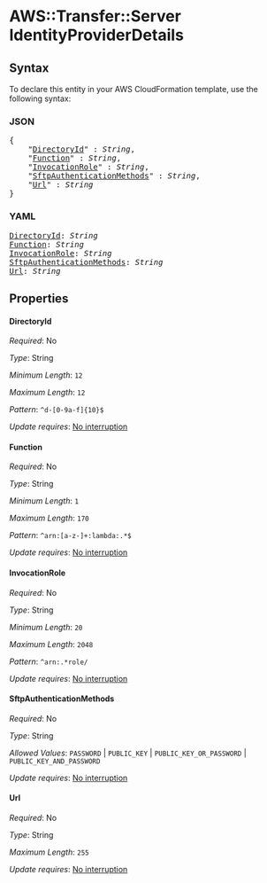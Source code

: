 # AWS::Transfer::Server IdentityProviderDetails

## Syntax

To declare this entity in your AWS CloudFormation template, use the following syntax:

### JSON

<pre>
{
    "<a href="#directoryid" title="DirectoryId">DirectoryId</a>" : <i>String</i>,
    "<a href="#function" title="Function">Function</a>" : <i>String</i>,
    "<a href="#invocationrole" title="InvocationRole">InvocationRole</a>" : <i>String</i>,
    "<a href="#sftpauthenticationmethods" title="SftpAuthenticationMethods">SftpAuthenticationMethods</a>" : <i>String</i>,
    "<a href="#url" title="Url">Url</a>" : <i>String</i>
}
</pre>

### YAML

<pre>
<a href="#directoryid" title="DirectoryId">DirectoryId</a>: <i>String</i>
<a href="#function" title="Function">Function</a>: <i>String</i>
<a href="#invocationrole" title="InvocationRole">InvocationRole</a>: <i>String</i>
<a href="#sftpauthenticationmethods" title="SftpAuthenticationMethods">SftpAuthenticationMethods</a>: <i>String</i>
<a href="#url" title="Url">Url</a>: <i>String</i>
</pre>

## Properties

#### DirectoryId

_Required_: No

_Type_: String

_Minimum Length_: <code>12</code>

_Maximum Length_: <code>12</code>

_Pattern_: <code>^d-[0-9a-f]{10}$</code>

_Update requires_: [No interruption](https://docs.aws.amazon.com/AWSCloudFormation/latest/UserGuide/using-cfn-updating-stacks-update-behaviors.html#update-no-interrupt)

#### Function

_Required_: No

_Type_: String

_Minimum Length_: <code>1</code>

_Maximum Length_: <code>170</code>

_Pattern_: <code>^arn:[a-z-]+:lambda:.*$</code>

_Update requires_: [No interruption](https://docs.aws.amazon.com/AWSCloudFormation/latest/UserGuide/using-cfn-updating-stacks-update-behaviors.html#update-no-interrupt)

#### InvocationRole

_Required_: No

_Type_: String

_Minimum Length_: <code>20</code>

_Maximum Length_: <code>2048</code>

_Pattern_: <code>^arn:.*role/</code>

_Update requires_: [No interruption](https://docs.aws.amazon.com/AWSCloudFormation/latest/UserGuide/using-cfn-updating-stacks-update-behaviors.html#update-no-interrupt)

#### SftpAuthenticationMethods

_Required_: No

_Type_: String

_Allowed Values_: <code>PASSWORD</code> | <code>PUBLIC_KEY</code> | <code>PUBLIC_KEY_OR_PASSWORD</code> | <code>PUBLIC_KEY_AND_PASSWORD</code>

_Update requires_: [No interruption](https://docs.aws.amazon.com/AWSCloudFormation/latest/UserGuide/using-cfn-updating-stacks-update-behaviors.html#update-no-interrupt)

#### Url

_Required_: No

_Type_: String

_Maximum Length_: <code>255</code>

_Update requires_: [No interruption](https://docs.aws.amazon.com/AWSCloudFormation/latest/UserGuide/using-cfn-updating-stacks-update-behaviors.html#update-no-interrupt)

